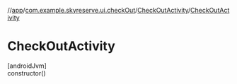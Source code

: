 //[app](../../../index.md)/[com.example.skyreserve.ui.checkOut](../index.md)/[CheckOutActivity](index.md)/[CheckOutActivity](-check-out-activity.md)

# CheckOutActivity

[androidJvm]\
constructor()
